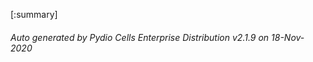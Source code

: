 






[:summary]

###### Auto generated by Pydio Cells Enterprise Distribution v2.1.9 on 18-Nov-2020
